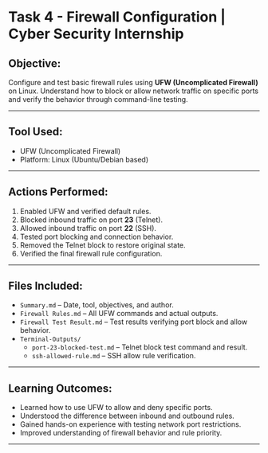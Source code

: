 # Task 4 - Firewall Configuration | Cyber Security Internship

## Objective:

Configure and test basic firewall rules using **UFW (Uncomplicated Firewall)** on Linux. Understand how to block or allow network traffic on specific ports and verify the behavior through command-line testing.

---

## Tool Used:

- UFW (Uncomplicated Firewall)
- Platform: Linux (Ubuntu/Debian based)

---

## Actions Performed:

1. Enabled UFW and verified default rules.
2. Blocked inbound traffic on port **23** (Telnet).
3. Allowed inbound traffic on port **22** (SSH).
4. Tested port blocking and connection behavior.
5. Removed the Telnet block to restore original state.
6. Verified the final firewall rule configuration.

---

## Files Included:

- `Summary.md` – Date, tool, objectives, and author.
- `Firewall Rules.md` – All UFW commands and actual outputs.
- `Firewall Test Result.md` – Test results verifying port block and allow behavior.
- `Terminal-Outputs/`
  - `port-23-blocked-test.md` – Telnet block test command and result.
  - `ssh-allowed-rule.md` – SSH allow rule verification.

---

## Learning Outcomes:

- Learned how to use UFW to allow and deny specific ports.
- Understood the difference between inbound and outbound rules.
- Gained hands-on experience with testing network port restrictions.
- Improved understanding of firewall behavior and rule priority.

---
